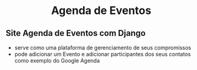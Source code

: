 # <h1 align="center"> Agenda de Eventos </h1>

<h2>Site Agenda de Eventos com Django </h4>

- serve como uma plataforma de gerenciamento de seus compromissos 
- pode adicionar um Evento e adicionar participantes dos seus contatos como exemplo do Google Agenda
